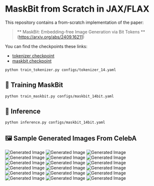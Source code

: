 # MaskBit from Scratch in JAX/FLAX

This repository contains a from-scratch implementation of the paper:

> ** MaskBit: Embedding-free Image Generation via Bit Tokens **  
> (https://arxiv.org/abs/2409.16211)

You can find the checkpoints these links:
- [tokenizer checkpoint](https://drive.google.com/file/d/1SVry2lMfZ7Y5ru1HvvmFwEkuxLeyNk_4/view?usp=drive_link)
- [maskbit checkpoint](https://drive.google.com/file/d/1_GO0YG94YHHiqI4D2u4iRX5BDUGLmPS9/view?usp=drive_link)

```bash
python train_tokenizer.py configs/tokenizer_14.yaml
```

## 🏁 Training MaskBit

```bash
python train_maskbit.py configs/maskbit_14bit.yaml
```

## 🎨 Inference

```bash
python inference.py configs/maskbit_14bit.yaml
```

## 🖼 Sample Generated Images From CelebA

![Generated Image](gen_images/generated_image0.jpeg)
![Generated Image](gen_images/generated_image1.jpeg)
![Generated Image](gen_images/generated_image2.jpeg)
![Generated Image](gen_images/generated_image3.jpeg)
![Generated Image](gen_images/generated_image4.jpeg)
![Generated Image](gen_images/generated_image5.jpeg)
![Generated Image](gen_images/generated_image6.jpeg)
![Generated Image](gen_images/generated_image7.jpeg)
![Generated Image](gen_images/generated_image8.jpeg)
![Generated Image](gen_images/generated_image9.jpeg)
![Generated Image](gen_images/generated_image10.jpeg)
![Generated Image](gen_images/generated_image11.jpeg)
![Generated Image](gen_images/generated_image12.jpeg)
![Generated Image](gen_images/generated_image13.jpeg)
![Generated Image](gen_images/generated_image14.jpeg)
![Generated Image](gen_images/generated_image15.jpeg)
![Generated Image](gen_images/generated_image16.jpeg)
![Generated Image](gen_images/generated_image17.jpeg)

